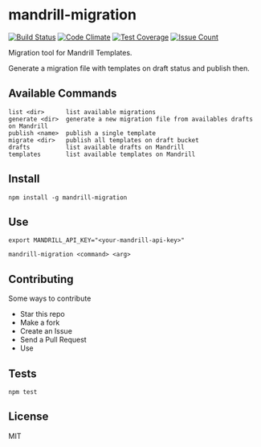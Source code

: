 # mandrill-migration

[![Build
Status](https://travis-ci.org/mrprompt/mandrill-migration.svg?branch=master)](https://travis-ci.org/mrprompt/mandrill-migration)
[![Code
Climate](https://codeclimate.com/github/mrprompt/mandrill-migration/badges/gpa.svg)](https://codeclimate.com/github/mrprompt/mandrill-migration)
[![Test
Coverage](https://codeclimate.com/github/mrprompt/mandrill-migration/badges/coverage.svg)](https://codeclimate.com/github/mrprompt/mandrill-migration/coverage)
[![Issue
Count](https://codeclimate.com/github/mrprompt/mandrill-migration/badges/issue_count.svg)](https://codeclimate.com/github/mrprompt/mandrill-migration)

Migration tool for Mandrill Templates.

Generate a migration file with templates on draft status and publish then.

## Available Commands

```
list <dir>      list available migrations
generate <dir>  generate a new migration file from availables drafts on Mandrill
publish <name>  publish a single template
migrate <dir>   publish all templates on draft bucket
drafts          list available drafts on Mandrill
templates       list available templates on Mandrill
```

## Install

``` 
npm install -g mandrill-migration
```

## Use

```
export MANDRILL_API_KEY="<your-mandrill-api-key>"

mandrill-migration <command> <arg>
```

## Contributing

Some ways to contribute

- Star this repo
- Make a fork
- Create an Issue
- Send a Pull Request
- Use

## Tests

```
npm test
```

## License
MIT
